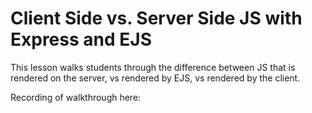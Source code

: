 # Client Side vs. Server Side JS with Express and EJS

This lesson walks students through the difference between JS that is rendered on the server, vs rendered by EJS, vs rendered by the client. 

Recording of walkthrough here: []()